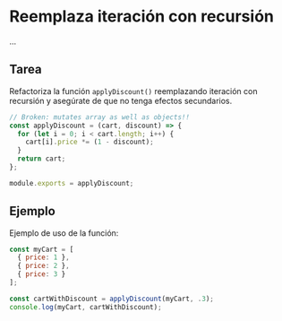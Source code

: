 # Reemplaza iteración con recursión

...

## Tarea

Refactoriza la función `applyDiscount()` reemplazando iteración con recursión y
asegúrate de que no tenga efectos secundarios.

```js
// Broken: mutates array as well as objects!!
const applyDiscount = (cart, discount) => {
  for (let i = 0; i < cart.length; i++) {
    cart[i].price *= (1 - discount);
  }
  return cart;
};

module.exports = applyDiscount;
```

## Ejemplo

Ejemplo de uso de la función:

```js
const myCart = [
  { price: 1 },
  { price: 2 },
  { price: 3 }
];

const cartWithDiscount = applyDiscount(myCart, .3);
console.log(myCart, cartWithDiscount);
```

